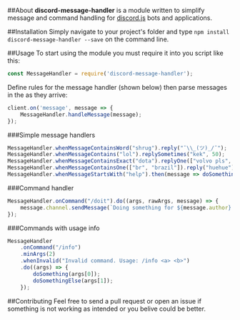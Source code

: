 ##About
**discord-message-handler** is a module written to simplify message and command handling for [discord.js](https://github.com/hydrabolt/discord.js) bots and applications.

##Installation
Simply navigate to your project's folder and type `npm install discord-message-handler --save` on the command line.

##Usage
To start using the module you must require it into you script like this:
```js
const MessageHandler = require('discord-message-handler');
```
Define rules for the message handler (shown below) then parse messages in the as they arrive:
```js
client.on('message', message => {
    MessageHandler.handleMessage(message);
});
```

###Simple message handlers
```js
MessageHandler.whenMessageContainsWord("shrug").reply("¯\\_(ツ)_/¯");
MessageHandler.whenMessageContains("lol").replySometimes("kek", 50);
MessageHandler.whenMessageContainsExact("dota").replyOne(["volvo pls", "rip doto"]);
MessageHandler.whenMessageContainsOne(["br", "brazil"]).reply("huehue");
MessageHandler.whenMessageStartsWith("help").then(message => doSomething(message));
```

###Command handler
```js
MessageHandler.onCommand("/doit").do((args, rawArgs, message) => {
    message.channel.sendMessage(`Doing something for ${message.author}...`)
});
```

###Commands with usage info
```js
MessageHandler 
    .onCommand("/info")
    .minArgs(2)
    .whenInvalid("Invalid command. Usage: /info <a> <b>")
    .do((args) => {
        doSomething(args[0]);
        doSomethingElse(args[1]);
    });
```

##Contributing
Feel free to send a pull request or open an issue if something is not working as intended or you belive could be better.
